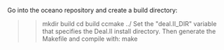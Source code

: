 Go into the oceano repository and create a build directory:
>> mkdir build
>> cd build
>> ccmake ../
Set the "deal.II_DIR" variable that specifies the Deal.II install directory. Then generate the Makefile
and compile with:
>> make
